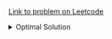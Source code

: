 <!-- [Link to Striver's SDE Sheet]() -->

[Link to problem on Leetcode](https://leetcode.com/problems/mirror-reflection/)



<!-- <details><summary>Sub-Optimal Solution</summary>

Sub-Optimal Solution: TC = , SC =  

*


Runtime: , faster than <br>
Memory Usage: , less than <br>

<details><summary>Clean Code</summary>

![]()

</details>

</details> -->



<details><summary>Optimal Solution</summary>

Optimal Solution: TC = `O(min(logP, logQ))`, SC = `O(1)` 

- [Explanation on Leetcode Discuss](https://leetcode.com/problems/mirror-reflection/discuss/141765/Java-short-solution-with-a-sample-drawing)


Runtime: `0 ms`, faster than `100.00%`<br>
Memory Usage: `5.8 MB`, less than `90.91%`<br>


<details><summary>Clean Code</summary>

![](https://github.com/archishmanghos/code-images/blob/master/Leetcode/858.png)

</details>

</details>